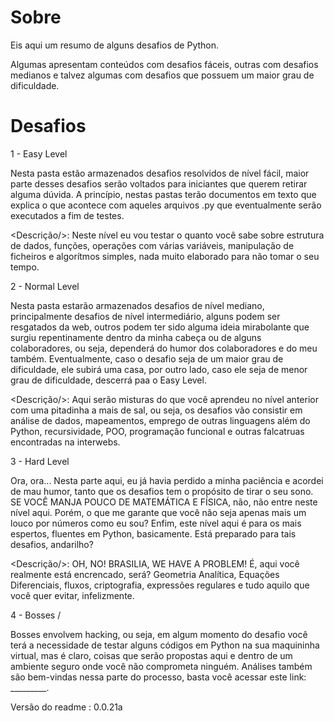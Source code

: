 # Sobre

Eis aqui um resumo de alguns desafios de Python.

Algumas apresentam conteúdos com desafios fáceis, outras com desafios medianos e talvez algumas com desafios que possuem um maior grau de dificuldade.


# Desafios 

1 - Easy Level

  Nesta pasta estão armazenados desafios resolvidos de nível fácil, maior parte desses desafios serão voltados para iniciantes que querem retirar alguma dúvida.
A princípio, nestas pastas terão documentos em texto que explica o que acontece com aqueles arquivos .py que eventualmente serão executados a fim de testes.
  
  <Descrição/>: 
    Neste nível eu vou testar o quanto você sabe sobre estrutura de dados, funções, operações com várias variáveis, manipulação de ficheiros e algorítmos simples, nada muito elaborado para não tomar o seu tempo.
    

2 - Normal Level 

  Nesta pasta estarão armazenados desafios de nível mediano, principalmente desafios de nível intermediário, alguns podem ser resgatados da web, outros podem ter sido alguma ideia mirabolante que surgiu repentinamente dentro da minha cabeça ou de alguns colaboradores, ou seja, dependerá do humor dos colaboradores e do meu também. Eventualmente, caso o desafio seja de um maior grau de dificuldade, ele subirá uma casa, por outro lado, caso ele seja de menor grau de dificuldade, descerrá paa o Easy Level.
    
  <Descrição/>:
   Aqui serão misturas do que você aprendeu no nível anterior com uma pitadinha a mais de sal, ou seja, os desafios vão consistir em análise de dados, mapeamentos, emprego de outras linguagens além do Python, recursividade, POO, programação funcional e outras falcatruas encontradas na interwebs.
      
3 - Hard Level 

  Ora, ora... Nesta parte aqui, eu já havia perdido a minha paciência e acordei de mau humor, tanto que os desafios tem o propósito de tirar o seu sono. 
  SE VOCÊ MANJA POUCO DE MATEMÁTICA E FÍSICA, não, não entre neste nível aqui. Porém, o que me garante que você não seja apenas mais um louco por números como eu sou?
  Enfim, este nível aqui é para os mais espertos, fluentes em Python, basicamente. Está preparado para tais desafios, andarilho?
    
    
  <Descrição/>:
   OH, NO! BRASILIA, WE HAVE A PROBLEM! É, aqui você realmente está encrencado, será? Geometria Analítica, Equações Diferenciais, fluxos, criptografia, expressões regulares e tudo aquilo que você quer evitar, infelizmente. 
      
  
    
4 - Bosses / 

  Bosses envolvem hacking, ou seja, em algum momento do desafio você terá a necessidade de testar alguns códigos em Python na sua maquininha virtual, mas é claro, coisas que serão propostas aqui e dentro de um ambiente seguro onde você não comprometa ninguém. Análises também são bem-vindas nessa parte do processo, basta você acessar este link: _________. 
  
  
  
  
Versão do readme :
              0.0.21a
